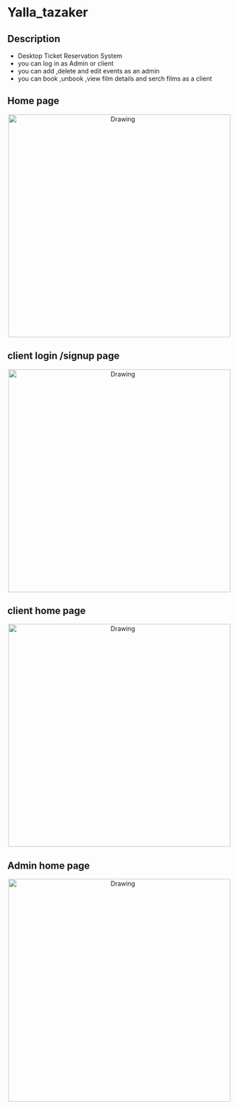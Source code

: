 # Yalla_tazaker
## Description
* Desktop Ticket Reservation System
* you can log in as Admin or client
* you can add ,delete and edit events as an admin
* you can book ,unbook ,view film details and serch films as a client

## Home page 
<p align="center">
  <img src="https://github.com/xYoussefMahmoudx/Yalla_tazaker/assets/99073523/80df5cce-719c-4f7a-bf2f-808106217e0f" alt="Drawing" width=500/>
</p>

## client login /signup page  
<p align="center">
  <img src="https://github.com/xYoussefMahmoudx/Yalla_tazaker/assets/99073523/cdfd2e04-035e-445e-a5e9-910c9d034722" alt="Drawing" width=500/>
</p>

## client home page 
<p align="center">
  <img src="https://github.com/xYoussefMahmoudx/Yalla_tazaker/assets/99073523/94188561-4aa6-4c8a-8ab1-36c76c45f9c7" alt="Drawing" width=500/>
</p>

## Admin home page 

<p align="center">
  <img src="https://github.com/xYoussefMahmoudx/Yalla_tazaker/assets/99073523/99ffb591-bd7f-411e-9cfe-a66205dc4f0b" alt="Drawing" width=500/>
</p>

